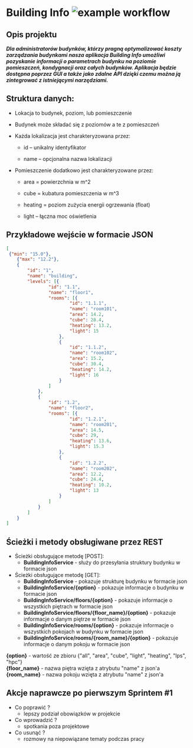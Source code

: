 # Building Info ![example workflow](https://github.com/Mational/BuildingInfoIO/actions/workflows/ci.yml/badge.svg)

## Opis projektu

***Dla administratorów budynków, którzy pragną optymalizować koszty zarządzania budynkami
nasza aplikacja Building Info umożliwi pozyskanie informacji o parametrach budynku na poziomie
pomieszczeń, kondygnacji oraz całych budynków.
Aplikacja będzie dostępna poprzez GUI a także jako zdalne API dzięki czemu można ją zintegrować z istniejącymi narzędziami.***


## Struktura danych:

* Lokacja to budynek, poziom, lub pomieszczenie

* Budynek może składać się z poziomów a te z pomieszczeń

* Każda lokalizacja jest charakteryzowana przez:

  * id – unikalny identyfikator
   
  * name – opcjonalna nazwa lokalizacji
   
* Pomieszczenie dodatkowo jest charakteryzowane przez:
  
  * area = powierzchnia w m^2
   
  * cube = kubatura pomieszczenia w m^3
   
  * heating = poziom zużycia energii ogrzewania (float)
  
  * light – łączna moc oświetlenia

## Przykładowe wejście w formacie JSON

```json
[
 {"min": "15.0"},
	{"max": "12.2"},
	{
		"id": "1",
		"name": "building",
		"levels": [{
				"id": "1.1",
				"name": "floor1",
				"rooms": [{
						"id": "1.1.1",
						"name": "room101",
						"area": 14.2,
						"cube": 28.4,
						"heating": 13.2,
						"light": 15
					},
					{
						"id": "1.1.2",
						"name": "room102",
						"area": 15.2,
						"cube": 30.4,
						"heating": 14.2,
						"light": 16
					}
				]
			},
			{
				"id": "1.2",
				"name": "floor2",
				"rooms": [{
						"id": "1.2.1",
						"name": "room201",
						"area": 14.5,
						"cube": 29,
						"heating": 13.6,
						"light": 15.3
					},
					{
						"id": "1.2.2",
						"name": "room202",
						"area": 12.2,
						"cube": 24.4,
						"heating": 10.2,
						"light": 13
					}
				]
			}
		]
	}
]
```

## Ścieżki i metody obsługiwane przez REST

* Ścieżki obsługujące metodę [POST]:
  * **BuildingInfoService** - służy do przesyłania struktury budynku w formacie json
* Ścieżki obsługujące metodę [GET]:
  * **BuildingInfoService** - pokazuje strukturę budynku w formacie json 
  * **BuildingInfoService/{option}** - pokazuje informacje o budynku w formacie json
  * **BuildingInfoService/floors/{option}** - pokazuje informacje o wszystkich piętrach w formacie json
  * **BuildingInfoService/floors/{floor_name}/{option}** - pokazuje informacje o danym piętrze w formacie json
  * **BuildingInfoService/rooms/{option}** - pokazuje informacje o wszystkich pokojach w budynku w formacie json
  * **BuildingInfoService/rooms/{room_name}/{option}** - pokazuje informacje o danym pokoju w formacie json

**{option}** - wartość ze zbioru {"all", "area", "cube", "light", "heating", "lps", "hpc"}  
**{floor_name}** - nazwa piętra wzięta z atrybutu "name" z json'a  
**{room_name}** - nazwa pokoju wzięta z atrybutu "name" z json'a

## Akcje naprawcze po pierwszym Sprintem #1

* Co poprawić ?
  * lepszy podział obowiązków w projekcie
* Co wprowadzić ?
  * spotkania poza projektowe
* Co usunąć ?
  * rozmowy na niepowiązane tematy podczas pracy
